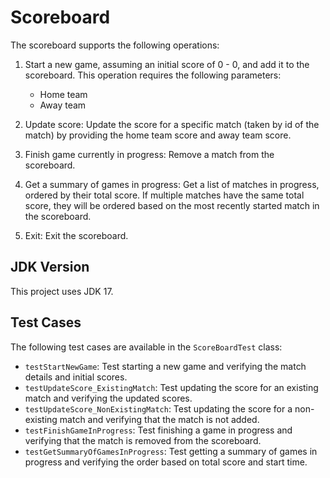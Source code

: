 # Scoreboard

The scoreboard supports the following operations:

1. Start a new game, assuming an initial score of 0 - 0, and add it to the scoreboard. This operation requires the following parameters:
   - Home team
   - Away team

2. Update score: Update the score for a specific match (taken by id of the match) by providing the home team score and away team score.

3. Finish game currently in progress: Remove a match from the scoreboard.

4. Get a summary of games in progress: Get a list of matches in progress, ordered by their total score. If multiple matches have the same total score, they will be ordered based on the most recently started match in the scoreboard.

5. Exit: Exit the scoreboard.

## JDK Version

This project uses JDK 17.

## Test Cases

The following test cases are available in the `ScoreBoardTest` class:

- `testStartNewGame`: Test starting a new game and verifying the match details and initial scores.
- `testUpdateScore_ExistingMatch`: Test updating the score for an existing match and verifying the updated scores.
- `testUpdateScore_NonExistingMatch`: Test updating the score for a non-existing match and verifying that the match is not added.
- `testFinishGameInProgress`: Test finishing a game in progress and verifying that the match is removed from the scoreboard.
- `testGetSummaryOfGamesInProgress`: Test getting a summary of games in progress and verifying the order based on total score and start time.
